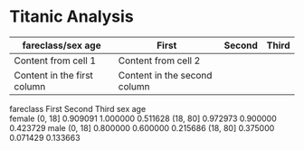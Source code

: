 # Titanic Analysis
fareclass/sex age | First | Second | Third
------------ | ------------- | ------------ | ------------- 
Content from cell 1 | Content from cell 2
Content in the first column | Content in the second column

fareclass           First    Second     Third
sex    age                                   
female (0, 18]   0.909091  1.000000  0.511628
       (18, 80]  0.972973  0.900000  0.423729
male   (0, 18]   0.800000  0.600000  0.215686
       (18, 80]  0.375000  0.071429  0.133663